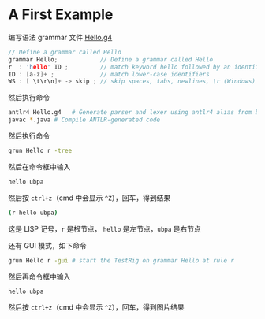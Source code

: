 # A First Example

编写语法 grammar 文件 [Hello.g4](Hello.g4) 

```c
// Define a grammar called Hello
grammar Hello;            // Define a grammar called Hello
r  : 'hello' ID ;         // match keyword hello followed by an identifier
ID : [a-z]+ ;             // match lower-case identifiers
WS : [ \t\r\n]+ -> skip ; // skip spaces, tabs, newlines, \r (Windows)
```

然后执行命令

```bash
antlr4 Hello.g4   # Generate parser and lexer using antlr4 alias from before
javac *.java # Compile ANTLR-generated code
```

然后执行命令

```bash
grun Hello r -tree
```

然后在命令框中输入

```bash
hello ubpa
```

然后按 `ctrl+z`（cmd 中会显示 `^Z`），回车，得到结果

```bash
(r hello ubpa)
```

这是 LISP 记号，`r` 是根节点， `hello` 是左节点，`ubpa` 是右节点

还有 GUI 模式，如下命令

```bash
grun Hello r -gui # start the TestRig on grammar Hello at rule r
```

然后再命令框中输入

```bash
hello ubpa
```

然后按 `ctrl+z`（cmd 中会显示 `^Z`），回车，得到图片结果


